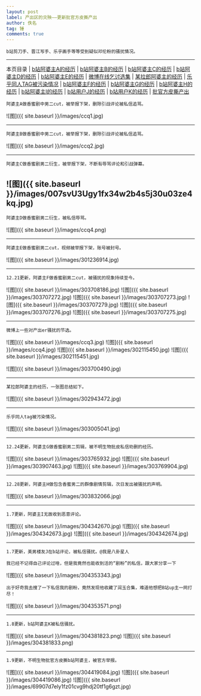 ```yaml
---
layout: post
label: 产出区的灾殃——更新批官方皮撕产出
author: 佚名
tag: 锤
comments: true
---
```


    b站剪刀手、晋江写手、乐乎画手等等受到疑似邓伦粉的骚扰情况。

---

本页目录 \| [b站阿婆主A的经历](#dxjja) \| [b站阿婆主B的经历](#dxjjb)  \| [b站阿婆主C的经历](#dxjjd) \| [b站阿婆主D的经历](#dxjje) \| [b站阿婆主E的经历](#dxjjf) \| [微博在线乞讨选集](#dxjjc) \| [某拉郎阿婆主的经历](#dxjjg) \| [乐乎同人TAG被污染情况](#dxjjh) \| [b站阿婆主F的经历](#dxjji)  \| [b站阿婆主G的经历](#dxjjj) \| [b站阿婆主H的经历](#dxjjk) \| [b站阿婆主I的经历](#dxjjl) \| [b站用户J的经历](#dxjjm) \| [b站用户K的经历](#dxjjn) \| [批官方皮撕产出](#dxjjo)


<a class="anchor" name="dxjja"></a>

    阿婆主A做香蜜剧中男二cut，被举报下架，删除引战评论被私信追骂。
    

![图]({{ site.baseurl }}/images/ccq1.jpg)

---

<a class="anchor" name="dxjjb"></a>

    阿婆主B做香蜜剧中男二cut，被举报下架，删除引战评论被私信追骂。
    

![图]({{ site.baseurl }}/images/ccq2.jpg)

---

<a class="anchor" name="dxjjd"></a>

    阿婆主C做香蜜剧男二衍生，被举报下架，不断有辱骂评论和引战弹幕。
    

![图]({{ site.baseurl }}/images/007svU3Ugy1fx34w2b4s5j30u03ze4kq.jpg)
---

<a class="anchor" name="dxjje"></a>

    阿婆主D做香蜜剧男二衍生，被私信辱骂。
    

![图]({{ site.baseurl }}/images/ccq4.png)


---

<a class="anchor" name="dxjjf"></a>

    阿婆主E做香蜜剧男二cut，视频被举报下架，账号被封号。

![图]({{ site.baseurl }}/images/301236914.jpg)

---

<a class="anchor" name="dxjji"></a>

    12.21更新，阿婆主F做香蜜剧男二cut，被骚扰的现象持续至今。

![图]({{ site.baseurl }}/images/303708186.jpg)
![图]({{ site.baseurl }}/images/303707272.jpg)
![图]({{ site.baseurl }}/images/303707273.jpg)
![图]({{ site.baseurl }}/images/303707279.jpg)
![图]({{ site.baseurl }}/images/303707276.jpg)
![图]({{ site.baseurl }}/images/303707275.jpg)


---


<a class="anchor" name="dxjjc"></a>

    微博上一些对产出er骚扰的节选。

![图]({{ site.baseurl }}/images/ccq3.jpg)
![图]({{ site.baseurl }}/images/ccq4.jpg)
![图]({{ site.baseurl }}/images/302115450.jpg)
![图]({{ site.baseurl }}/images/302115451.jpg)

![图]({{ site.baseurl }}/images/303700490.jpg)

---


<a class="anchor" name="dxjjg"></a>

    某拉郎阿婆主的经历，一张图总结如下。
    
![图]({{ site.baseurl }}/images/302943472.jpg)

---


<a class="anchor" name="dxjjh"></a>

    乐乎同人tag被污染情况。
    
![图]({{ site.baseurl }}/images/303005041.jpg)

---


<a class="anchor" name="dxjjj"></a>

    12.24更新，阿婆主G做香蜜剧男二剪辑，被不明生物批皮私信劝删的经历。
    
![图]({{ site.baseurl }}/images/303765932.jpg)
![图]({{ site.baseurl }}/images/303907463.jpg)
![图]({{ site.baseurl }}/images/303769904.jpg)


    
---


<a class="anchor" name="dxjjk"></a>

    12.28更新，阿婆主H做包含香蜜男二的群像剧情剪辑，次日发出被骚扰的声明。
    
![图]({{ site.baseurl }}/images/303832066.jpg)

    
---


<a class="anchor" name="dxjjl"></a>

    1.7更新，阿婆主I无故收到恶意评论。
    
![图]({{ site.baseurl }}/images/304342670.jpg)
![图]({{ site.baseurl }}/images/304342673.jpg)
![图]({{ site.baseurl }}/images/304342674.jpg)


---

<a class="anchor" name="dxjjm"></a>

    1.7更新，美男楼友J在b站评论，被私信骚扰。@我是八卦星人
    
    我已经不记得自己评论过啥，但是我竟然也能收到活的“剧粉”的私信，跟大家分享一下
    
![图]({{ site.baseurl }}/images/304353343.jpg)

    出于好奇我去搜了一下私信我的剧粉，竟然发现他收藏了润玉合集，难道他想把B站up主一网打尽！

![图]({{ site.baseurl }}/images/304353571.png)

---

<a class="anchor" name="dxjjn"></a>

    1.8更新，b站阿婆主K被私信骚扰。
    
    
![图]({{ site.baseurl }}/images/304381823.png)
![图]({{ site.baseurl }}/images/304381833.png)


---

<a class="anchor" name="dxjjo"></a>

    1.9更新，不明生物批官方皮撕b站阿婆主，被官方举报。
    
![图]({{ site.baseurl }}/images/304419084.jpg)
![图]({{ site.baseurl }}/images/304419086.jpg)
![图]({{ site.baseurl }}/images/69907d7ely1fz01cvg9hdj20tf1g6gzt.jpg)

